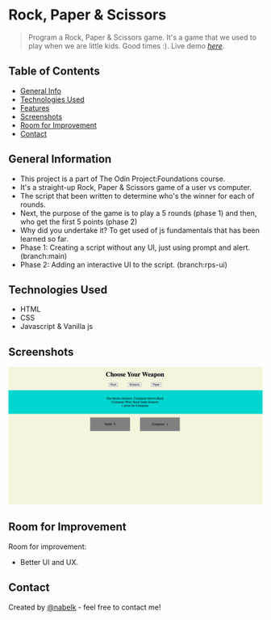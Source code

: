 # Rock, Paper & Scissors
> Program a Rock, Paper & Scissors game. It's a game that we used to play when we are little kids. Good times :).
> Live demo [_here_](https://nabelk.github.io/rock-paper-scissors/).

## Table of Contents
* [General Info](#general-information)
* [Technologies Used](#technologies-used)
* [Features](#features)
* [Screenshots](#screenshots)
* [Room for Improvement](#room-for-improvement)
* [Contact](#contact)

## General Information
- This project is a part of The Odin Project:Foundations course.
- It's a straight-up Rock, Paper & Scissors game of a user vs computer.
- The script that been written to determine who's the winner for each of rounds.
- Next, the purpose of the game is to play a 5 rounds (phase 1) and then, who get the first 5 points (phase 2)
- Why did you undertake it? To get used of js fundamentals that has been learned so far.
- Phase 1: Creating a script without any UI, just using prompt and alert. (branch:main)
- Phase 2: Adding an interactive UI to the script. (branch:rps-ui)

## Technologies Used
- HTML
- CSS
- Javascript & Vanilla js

## Screenshots
![Example screenshot](img/rpp-live.png)

## Room for Improvement

Room for improvement:
- Better UI and UX.

## Contact
Created by [@nabelk](https://www.linkedin.com/in/nabil-khalid-36791a241/) - feel free to contact me!